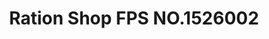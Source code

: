 ---
title: "Ration Shop FPS NO.1526002"
url: /kanjirapally/ration-shop-fps-no-1526002/
shop: shop
---